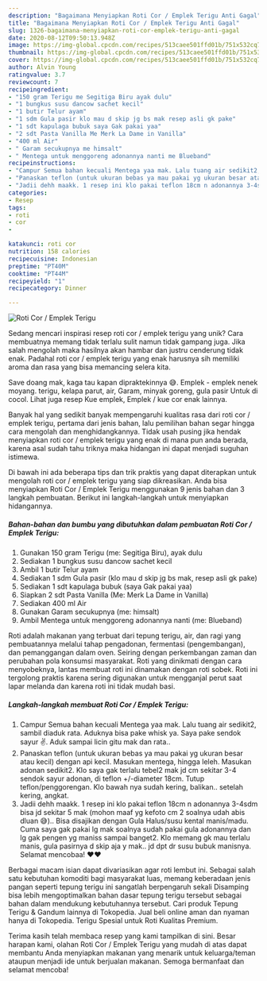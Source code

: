 ```yaml
---
description: "Bagaimana Menyiapkan Roti Cor / Emplek Terigu Anti Gagal"
title: "Bagaimana Menyiapkan Roti Cor / Emplek Terigu Anti Gagal"
slug: 1326-bagaimana-menyiapkan-roti-cor-emplek-terigu-anti-gagal
date: 2020-08-12T09:50:13.948Z
image: https://img-global.cpcdn.com/recipes/513caee501ffd01b/751x532cq70/roti-cor-emplek-terigu-foto-resep-utama.jpg
thumbnail: https://img-global.cpcdn.com/recipes/513caee501ffd01b/751x532cq70/roti-cor-emplek-terigu-foto-resep-utama.jpg
cover: https://img-global.cpcdn.com/recipes/513caee501ffd01b/751x532cq70/roti-cor-emplek-terigu-foto-resep-utama.jpg
author: Alvin Young
ratingvalue: 3.7
reviewcount: 7
recipeingredient:
- "150 gram Terigu me Segitiga Biru ayak dulu"
- "1 bungkus susu dancow sachet kecil"
- "1 butir Telur ayam"
- "1 sdm Gula pasir klo mau d skip jg bs mak resep asli gk pake"
- "1 sdt kapulaga bubuk saya Gak pakai yaa"
- "2 sdt Pasta Vanilla Me Merk La Dame in Vanilla"
- "400 ml Air"
- " Garam secukupnya me himsalt"
- " Mentega untuk menggoreng adonannya nanti me Blueband"
recipeinstructions:
- "Campur Semua bahan kecuali Mentega yaa mak. Lalu tuang air sedikit2, sambil diaduk rata. Aduknya bisa pake whisk ya. Saya pake sendok sayur ✌. Aduk sampai licin gitu mak dan rata.."
- "Panaskan teflon (untuk ukuran bebas ya mau pakai yg ukuran besar atau kecil) dengan api kecil. Masukan mentega, hingga leleh. Masukan adonan sedikit2. Klo saya gak terlalu tebel2 mak jd cm sekitar 3-4 sendok sayur adonan, di teflon +/-diameter 18cm. Tutup teflon/penggorengan. Klo bawah nya sudah kering, balikan.. setelah kering, angkat."
- "Jadii dehh maakk. 1 resep ini klo pakai teflon 18cm n adonannya 3-4sdm bisa jd sekitar 5 mak (mohon maaf yg kefoto cm 2 soalnya udah abis dluan 😅).. Bisa disajikan dengan Gula Halus/susu kental manis/madu. Cuma saya gak pakai lg mak soalnya sudah pakai gula adonannya dan lg gak pengen yg maniss sampai banget2. Klo memang gk mau terlalu manis, gula pasirnya d skip aja y mak.. jd dpt dr susu bubuk manisnya. Selamat mencobaa! ❤❤"
categories:
- Resep
tags:
- roti
- cor
- 

katakunci: roti cor  
nutrition: 158 calories
recipecuisine: Indonesian
preptime: "PT40M"
cooktime: "PT44M"
recipeyield: "1"
recipecategory: Dinner

---
```



![Roti Cor / Emplek Terigu](https://img-global.cpcdn.com/recipes/513caee501ffd01b/751x532cq70/roti-cor-emplek-terigu-foto-resep-utama.jpg)

Sedang mencari inspirasi resep roti cor / emplek terigu yang unik? Cara membuatnya memang tidak terlalu sulit namun tidak gampang juga. Jika salah mengolah maka hasilnya akan hambar dan justru cenderung tidak enak. Padahal roti cor / emplek terigu yang enak harusnya sih memiliki aroma dan rasa yang bisa memancing selera kita.

Save doang mak, kaga tau kapan dipraktekinnya 😅. Emplek - emplek nenek moyang. terigu, kelapa parut, air, Garam, minyak goreng, gula pasir Untuk di cocol. Lihat juga resep Kue emplek, Emplek / kue cor enak lainnya.

Banyak hal yang sedikit banyak mempengaruhi kualitas rasa dari roti cor / emplek terigu, pertama dari jenis bahan, lalu pemilihan bahan segar hingga cara mengolah dan menghidangkannya. Tidak usah pusing jika hendak menyiapkan roti cor / emplek terigu yang enak di mana pun anda berada, karena asal sudah tahu triknya maka hidangan ini dapat menjadi suguhan istimewa.


Di bawah ini ada beberapa tips dan trik praktis yang dapat diterapkan untuk mengolah roti cor / emplek terigu yang siap dikreasikan. Anda bisa menyiapkan Roti Cor / Emplek Terigu menggunakan 9 jenis bahan dan 3 langkah pembuatan. Berikut ini langkah-langkah untuk menyiapkan hidangannya.

<!--inarticleads1-->

##### Bahan-bahan dan bumbu yang dibutuhkan dalam pembuatan Roti Cor / Emplek Terigu:

1. Gunakan 150 gram Terigu (me: Segitiga Biru), ayak dulu
1. Sediakan 1 bungkus susu dancow sachet kecil
1. Ambil 1 butir Telur ayam
1. Sediakan 1 sdm Gula pasir (klo mau d skip jg bs mak, resep asli gk pake)
1. Sediakan 1 sdt kapulaga bubuk (saya Gak pakai yaa)
1. Siapkan 2 sdt Pasta Vanilla (Me: Merk La Dame in Vanilla)
1. Sediakan 400 ml Air
1. Gunakan  Garam secukupnya (me: himsalt)
1. Ambil  Mentega untuk menggoreng adonannya nanti (me: Blueband)


Roti adalah makanan yang terbuat dari tepung terigu, air, dan ragi yang pembuatannya melalui tahap pengadonan, fermentasi (pengembangan), dan pemanggangan dalam oven. Seiring dengan perkembangan zaman dan perubahan pola konsumsi masyarakat. Roti yang dinikmati dengan cara menyobeknya, lantas membuat roti ini dinamakan dengan roti sobek. Roti ini tergolong praktis karena sering digunakan untuk mengganjal perut saat lapar melanda dan karena roti ini tidak mudah basi. 

<!--inarticleads2-->

##### Langkah-langkah membuat Roti Cor / Emplek Terigu:

1. Campur Semua bahan kecuali Mentega yaa mak. Lalu tuang air sedikit2, sambil diaduk rata. Aduknya bisa pake whisk ya. Saya pake sendok sayur ✌. Aduk sampai licin gitu mak dan rata..
1. Panaskan teflon (untuk ukuran bebas ya mau pakai yg ukuran besar atau kecil) dengan api kecil. Masukan mentega, hingga leleh. Masukan adonan sedikit2. Klo saya gak terlalu tebel2 mak jd cm sekitar 3-4 sendok sayur adonan, di teflon +/-diameter 18cm. Tutup teflon/penggorengan. Klo bawah nya sudah kering, balikan.. setelah kering, angkat.
1. Jadii dehh maakk. 1 resep ini klo pakai teflon 18cm n adonannya 3-4sdm bisa jd sekitar 5 mak (mohon maaf yg kefoto cm 2 soalnya udah abis dluan 😅).. Bisa disajikan dengan Gula Halus/susu kental manis/madu. Cuma saya gak pakai lg mak soalnya sudah pakai gula adonannya dan lg gak pengen yg maniss sampai banget2. Klo memang gk mau terlalu manis, gula pasirnya d skip aja y mak.. jd dpt dr susu bubuk manisnya. Selamat mencobaa! ❤❤


Berbagai macam isian dapat divariasikan agar roti lembut ini. Sebagai salah satu kebutuhan komoditi bagi masyarakat luas, memang keberadaan jenis pangan seperti tepung terigu ini sangatlah berpengaruh sekali Disamping bisa lebih mengoptimalkan bahan dasar tepung terigu tersebut sebagai bahan dalam mendukung kebutuhannya tersebut. Cari produk Tepung Terigu &amp; Gandum lainnya di Tokopedia. Jual beli online aman dan nyaman hanya di Tokopedia. Terigu Spesial untuk Roti Kualitas Premium. 

Terima kasih telah membaca resep yang kami tampilkan di sini. Besar harapan kami, olahan Roti Cor / Emplek Terigu yang mudah di atas dapat membantu Anda menyiapkan makanan yang menarik untuk keluarga/teman ataupun menjadi ide untuk berjualan makanan. Semoga bermanfaat dan selamat mencoba!
